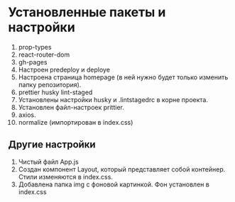 # Установленные пакеты и настройки

1. prop-types
2. react-router-dom
3. gh-pages
4. Настроен predeploy и deploye
5. Настроена страница homepage (в ней нужно будет только изменить папку
   репозитория).
6. prettier husky lint-staged
7. Установлены настройки husky и .lintstagedrc в корне проекта.
8. Установлен файл-настроек prittier.
9. axios.
10. normalize (импортирован в index.css)

## Другие настройки

1. Чистый файл App.js
2. Создан компонент Layout, который представляет собой контейнер. Стили
   изменяются в index.css.
3. Добавлена папка img с фоновой картинкой. Фон установлен в index.css
